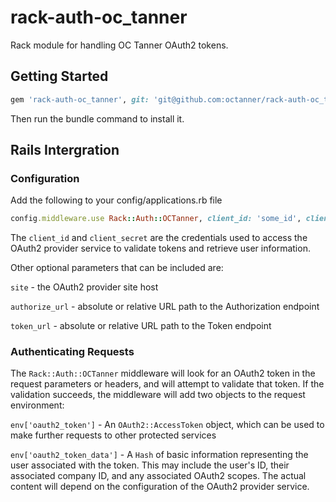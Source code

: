 rack-auth-oc_tanner
===================

Rack module for handling OC Tanner OAuth2 tokens.



## Getting Started

```ruby
gem 'rack-auth-oc_tanner', git: 'git@github.com:octanner/rack-auth-oc_tanner.git'
```

Then run the bundle command to install it.



## Rails Intergration

### Configuration

Add the following to your config/applications.rb file

```ruby
config.middleware.use Rack::Auth::OCTanner, client_id: 'some_id', client_secret: 'some_secret'
```

The `client_id` and `client_secret` are the credentials used to access the OAuth2 provider service to validate tokens and retrieve user information.

Other optional parameters that can be included are:

`site` - the OAuth2 provider site host

`authorize_url` - absolute or relative URL path to the Authorization endpoint

`token_url` - absolute or relative URL path to the Token endpoint


### Authenticating Requests

The `Rack::Auth::OCTanner` middleware will look for an OAuth2 token in the request parameters or headers, and will attempt to validate that token.  If the validation succeeds, the middleware will add two objects to the request environment:

`env['oauth2_token']` - An `OAuth2::AccessToken` object, which can be used to make further requests to other protected services

`env['oauth2_token_data']` - A `Hash` of basic information representing the user associated with the token.  This may include the user's ID, their associated company ID, and any associated OAuth2 scopes.  The actual content will depend on the configuration of the OAuth2 provider service.